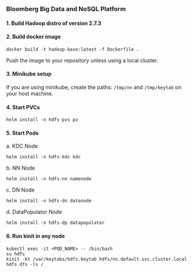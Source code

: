 ### Bloomberg Big Data and NoSQL Platform
#### 1. Build Hadoop distro of version 2.7.3
#### 2. Build docker image 
```
docker build -t hadoop-base:latest -f Dockerfile .
```
Push the image to your repository unless using a local cluster.

#### 3. Minikube setup

If you are using minikube, create the paths:
`/tmp/nn` and `/tmp/keytab` on your host machine.

#### 4. Start PVCs
```
helm install -n hdfs-pvs pv
```
#### 5. Start Pods

a. KDC Node
```
helm install -n hdfs-kdc kdc
```
b. NN Node
```
helm install -n hdfs-nn namenode
```

c. DN Node
```
helm install -n hdfs-dn datanode
```

d. DataPopulator Node
```
helm install -n hdfs-dp datapopulator
```

#### 6. Run kinit in any node
```
kubectl exec -it <POD_NAME> -- /bin/bash
su hdfs
kinit -kt /var/keytabs/hdfs.keytab hdfs/nn.default.svc.cluster.local
hdfs dfs -ls /
```
